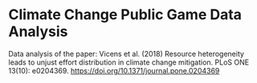 # Climate Change Public Game Data Analysis
Data analysis of the paper: Vicens et al. (2018) Resource heterogeneity leads to unjust effort distribution in climate change mitigation. PLoS ONE 13(10): e0204369. https://doi.org/10.1371/journal.pone.0204369
